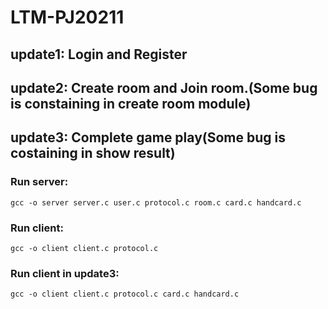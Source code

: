 # LTM-PJ20211
## update1: Login and Register
## update2: Create room and Join room.(Some bug is constaining in create room module)
## update3: Complete game play(Some bug is costaining in show result)
### Run server:

```
gcc -o server server.c user.c protocol.c room.c card.c handcard.c
```
### Run client:

```
gcc -o client client.c protocol.c
```
### Run client in update3:
```
gcc -o client client.c protocol.c card.c handcard.c
```
